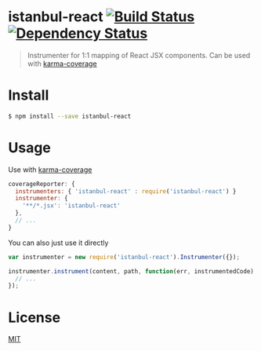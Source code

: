# istanbul-react [![Build Status](http://img.shields.io/travis/podio/istanbul-react.svg?style=flat-square)](https://travis-ci.org/podio/istanbul-react) [![Dependency Status](http://img.shields.io/gemnasium/podio/istanbul-react.svg?style=flat-square)](https://gemnasium.com/podio/istanbul-react)
> Instrumenter for 1:1 mapping of React JSX components. Can be used with [karma-coverage](https://github.com/karma-runner/karma-coverage)

# Install

```sh
$ npm install --save istanbul-react
```

# Usage

Use with [karma-coverage](https://github.com/karma-runner/karma-coverage#instrumenter)

```js
coverageReporter: {
  instrumenters: { 'istanbul-react' : require('istanbul-react') }
  instrumenter: {
    '**/*.jsx': 'istanbul-react'
  },
  // ...
}
```

You can also just use it directly

```js
var instrumenter = new require('istanbul-react').Instrumenter({});

instrumenter.instrument(content, path, function(err, instrumentedCode) {
  // ...
});
```

# License

[MIT](LICENSE)
